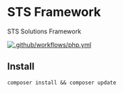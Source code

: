 # STS Framework 
STS Solutions Framework 

[![.github/workflows/php.yml](https://github.com/sts-sys/sts/actions/workflows/php.yml/badge.svg?branch=main)](https://github.com/sts-sys/sts/actions/workflows/php.yml)

## Install
```
composer install && composer update
```
